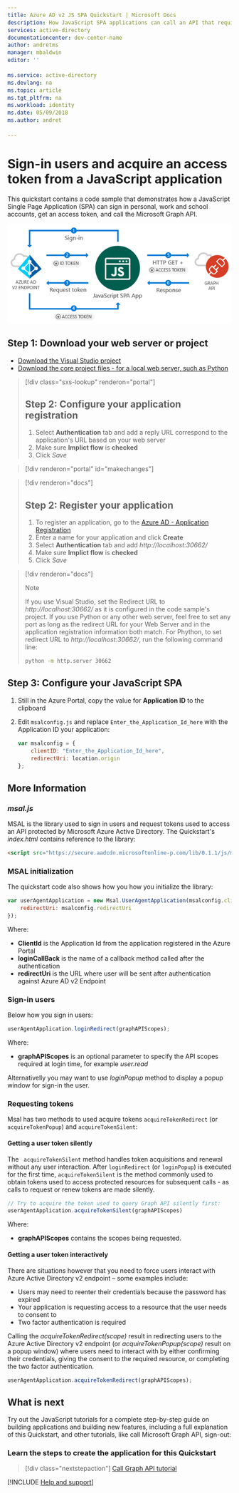 ```yaml
---
title: Azure AD v2 JS SPA Quickstart | Microsoft Docs
description: How JavaScript SPA applications can call an API that require access tokens by Azure Active Directory v2 endpoint
services: active-directory
documentationcenter: dev-center-name
author: andretms
manager: mbaldwin
editor: ''

ms.service: active-directory
ms.devlang: na
ms.topic: article
ms.tgt_pltfrm: na
ms.workload: identity 
ms.date: 05/09/2018
ms.author: andret

---
```


# Sign-in users and acquire an access token from a JavaScript application

This quickstart contains a code sample that demonstrates how a JavaScript Single Page Application (SPA) can sign in personal, work and school accounts, get an access token, and call the Microsoft Graph API.

![How the sample app generated by this guide works](media/active-directory-javascriptspa/javascriptspa-intro.png)


## Step 1: Download your web server or project

- [Download the Visual Studio project](https://github.com/Azure-Samples/active-directory-javascript-graphapi-v2/archive/VisualStudio.zip)
- [Download the core project files - for a local web server, such as Python](https://github.com/Azure-Samples/active-directory-javascript-graphapi-v2/archive/core.zip)

> [!div class="sxs-lookup" renderon="portal"]
> ## Step 2: Configure your application registration
> 1. Select **Authentication** tab and add a reply URL correspond to the application's URL based on your web server
> 2. Make sure **Implict flow** is **checked**
> 3. Click *Save*

> [!div renderon="portal" id="makechanges"]

> [!div renderon="docs"]
> ## Step 2: Register your application
> 
> 1. To register an application, go to the [Azure AD - Application Registration](https://apps.dev.microsoft.com/portal/register-app)
> 2. Enter a name for your application and click **Create**
> 3. Select **Authentication** tab and add  *http://localhost:30662/*
> 4. Make sure **Implict flow** is **checked**
> 5. Click *Save*

> [!div renderon="docs"]
>> [!NOTE]
>> If you use Visual Studio, set the Redirect URL to *http://localhost:30662/* as it is configured in the code sample's project. If you use Python or any other web server, feel free to set any port as long as the redirect URL for your Web Server and in the application registration information both match. For Phython, to set redirect URL to *http://localhost:30662/*, run the following command line:
>> ```bash
>> python -m http.server 30662
>> ```

## Step 3: Configure your JavaScript SPA

1. Still in the Azure Portal, copy the value for **Application ID** to the clipboard
2.	Edit `msalconfig.js` and replace <code>Enter_the_Application_Id_here</code> with the Application ID your application:

    ```javascript
    var msalconfig = {
        clientID: "Enter_the_Application_Id_here",
        redirectUri: location.origin
    };
    ```

## More Information

### *msal.js*
MSAL is the library used to sign in users and request tokens used to access an API protected by Microsoft Azure Active Directory. The Quickstart's *index.html* contains reference to the library:

```html
<script src="https://secure.aadcdn.microsoftonline-p.com/lib/0.1.1/js/msal.min.js"></script>
````

### MSAL initialization

The quickstart code also shows how you how you initialize the library:

```javascript
var userAgentApplication = new Msal.UserAgentApplication(msalconfig.clientID, null, loginCallback, {
    redirectUri: msalconfig.redirectUri
});
```
Where:
* **ClientId** is the Application Id from the application registered in the Azure Portal
* **loginCallBack** is the name of a callback method called after the authentication
* **redirectUri** is the URL where user will be sent after authentication against Azure AD v2 Endpoint

### Sign-in users

Below how you sign in users:

```javascript
userAgentApplication.loginRedirect(graphAPIScopes);
```

Where:
* **graphAPIScopes** is an optional parameter to specify the API scopes required at login time, for example *user.read*

Alternativelly you may want to use *loginPopup* method to display a popup window for sign-in the user.

### Requesting tokens

Msal has two methods to used acquire tokens `acquireTokenRedirect` (or `acquireTokenPopup`) and `acquireTokenSilent`:

#### Getting a user token silently
The ` acquireTokenSilent` method handles token acquisitions and renewal without any user interaction. After `loginRedirect` (or `loginPopup`) is executed for the first time, `acquireTokenSilent` is the method commonly used to obtain tokens used to access protected resources for subsequent calls - as calls to request or renew tokens are made silently.

```javascript
// Try to acquire the token used to query Graph API silently first:
userAgentApplication.acquireTokenSilent(graphAPIScopes)
```
Where:
* **graphAPIScopes** contains the scopes being requested.

#### Getting a user token interactively

 There are situations however that you need to force users interact with Azure Active Directory v2 endpoint – some examples include:
-	Users may need to reenter their credentials because the password has expired
-	Your application is requesting access to a resource that the user needs to consent to
-	Two factor authentication is required

Calling the *acquireTokenRedirect(scope)* result in redirecting users to the Azure Active Directory v2 endpoint (or *acquireTokenPopup(scope)* result on a popup window) where users need to interact with by either confirming their credentials, giving the consent to the required resource, or completing the two factor authentication.


```javascript
userAgentApplication.acquireTokenRedirect(graphAPIScopes);
```

## What is next

Try out the JavaScript tutorials for a complete step-by-step guide on building applications and building new features, including a full explanation of this Quickstart, and other tutorials, like call Microsoft Graph API, sign-out:

### Learn the steps to create the application for this Quickstart

> [!div class="nextstepaction"]
> [Call Graph API tutorial](https://docs.microsoft.com/azure/active-directory/develop/guidedsetups/active-directory-javascriptspa)

<!--
### Learn other scenarios
> [!div class="nextstepaction"]
> [Sign-Out tutorial](..\tutorials\active-directory-javascriptspa-sign-out.md)
> [Call Graph API tutorial](..\tutorials\active-directory-javascriptspa-call-graph-api.md)
-->

[!INCLUDE [Help and support](../../includes/active-directory-develop-help-support-include.md)]
